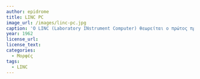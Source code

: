 ```yaml
---
author: epidrome
title: LINC PC 
image_url: /images/linc-pc.jpg
caption: 'O LINC (Laboratory INstrument Computer) θεωρείται ο πρώτος προσωπικός υπολογιστής, γιατί σε έναν σχετικά μικρό όγκο περιλαμβάνει συσκευή εξωτερικής αποθήκευσης και κυρίως οθόνη και πληκτρολόγιο ως σύστημα εξόδου και εισόδου.'
year: 1962 
license_url: 
license_text: 
categories:
  - Μορφές 
tags:
  - LINC 
---
```

